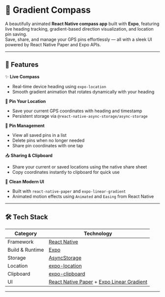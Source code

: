 # 🧭 Gradient Compass

A beautifully animated **React Native compass app** built with **Expo**, featuring live heading tracking, gradient-based direction visualization, and location pin saving.  
Save, share, and manage your GPS pins effortlessly — all with a sleek UI powered by React Native Paper and Expo APIs.

---

## 🚀 Features

✨ **Live Compass**  
- Real-time device heading using `expo-location`  
- Smooth gradient animation that rotates dynamically with your heading  

📍 **Pin Your Location**  
- Save your current GPS coordinates with heading and timestamp  
- Persistent storage via `@react-native-async-storage/async-storage`  

🧾 **Pin Management**  
- View all saved pins in a list  
- Delete pins when no longer needed  
- Share pin coordinates with one tap  

📤 **Sharing & Clipboard**  
- Share your current or saved locations using the native share sheet  
- Copy coordinates instantly to clipboard for quick use  

🎨 **Clean Modern UI**  
- Built with `react-native-paper` and `expo-linear-gradient`  
- Animated motion effects using `Animated` and `Easing` from React Native  

---

## 🛠️ Tech Stack

| Category | Technology |
|-----------|-------------|
| Framework | [React Native](https://reactnative.dev/) |
| Build & Runtime | [Expo](https://expo.dev/) |
| Storage | [AsyncStorage](https://docs.expo.dev/versions/latest/sdk/async-storage/) |
| Location | [expo-location](https://docs.expo.dev/versions/latest/sdk/location/) |
| Clipboard | [expo-clipboard](https://docs.expo.dev/versions/latest/sdk/clipboard/) |
| UI | [React Native Paper](https://callstack.github.io/react-native-paper/) + [Expo Linear Gradient](https://docs.expo.dev/versions/latest/sdk/linear-gradient/) |

---
